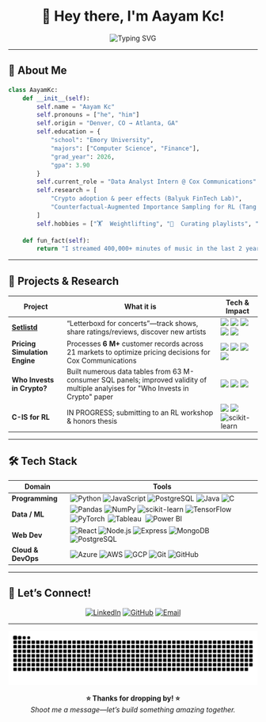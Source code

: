 <div align="center">

# 👋 Hey there, I'm **Aayam Kc**!

<img src="https://readme-typing-svg.herokuapp.com?font=Fira+Code&size=28&pause=1000&color=2F81F7&center=true&vCenter=true&width=650&lines=Data+Analyst+@+Cox+Communications;CS+%26+Finance+Student+@+Emory;Python+%7C+JavaScript+%7C+SQL;Weightlifting+Fanatic+%26+Music+Addict" alt="Typing SVG" />

</div>

---

## 🎯 About Me

```python
class AayamKc:
    def __init__(self):
        self.name = "Aayam Kc"
        self.pronouns = ["he", "him"]
        self.origin = "Denver, CO → Atlanta, GA"
        self.education = {
            "school": "Emory University",
            "majors": ["Computer Science", "Finance"],
            "grad_year": 2026,
            "gpa": 3.90
        }
        self.current_role = "Data Analyst Intern @ Cox Communications"
        self.research = [
            "Crypto adoption & peer effects (Balyuk FinTech Lab)",
            "Counterfactual-Augmented Importance Sampling for RL (Tang AI Lab)"
        ]
        self.hobbies = ["🏋️  Weightlifting", "🎵  Curating playlists", "🐉  Catching Pokémon"]
    
    def fun_fact(self):
        return "I streamed 400,000+ minutes of music in the last 2 years!"
```
<!-- Derived from résumé ➜ Emory + GPA + roles + interests -->

---

## 🚀 Projects & Research

| Project | What it is | Tech & Impact |
| ------- | ---------- | ------------- |
| **[Setlistd](https://github.com/AayamKc/Setlistd)** | “Letterboxd for concerts”—track shows, share ratings/reviews, discover new artists | <img src="https://cdn.jsdelivr.net/gh/devicons/devicon/icons/javascript/javascript-original.svg" width="24"/> <img src="https://cdn.jsdelivr.net/gh/devicons/devicon/icons/react/react-original.svg" width="24"/> <img src="https://cdn.jsdelivr.net/gh/devicons/devicon/icons/nodejs/nodejs-original.svg" width="24"/> <img src="https://cdn.jsdelivr.net/gh/devicons/devicon/icons/express/express-original.svg" width="24"/> <img src="https://cdn.jsdelivr.net/gh/devicons/devicon/icons/mongodb/mongodb-original.svg" width="24"/> |
| **Pricing Simulation Engine** | Processes **6 M+** customer records across 21 markets to optimize pricing decisions for Cox Communications | <img src="https://cdn.jsdelivr.net/gh/devicons/devicon/icons/python/python-original.svg" width="24"/> <img src="https://cdn.jsdelivr.net/gh/devicons/devicon/icons/pandas/pandas-original.svg" width="24"/> <img src="https://cdn.jsdelivr.net/gh/devicons/devicon/icons/numpy/numpy-original.svg" width="24"/> <img src="https://cdn.jsdelivr.net/gh/devicons/devicon/icons/googlecloud/googlecloud-original.svg" width="24"/> |
| **Who Invests in Crypto?** | Built numerous data tables from 63 M-consumer SQL panels; improved validity of multiple analyises for "Who Invests in Crypto" paper |<img src="https://cdn.jsdelivr.net/gh/devicons/devicon/icons/postgresql/postgresql-original.svg" width="24"/> <img src="https://cdn.jsdelivr.net/gh/devicons/devicon/icons/python/python-original.svg" width="24"/> <img src="https://cdn.jsdelivr.net/gh/devicons/devicon/icons/pandas/pandas-original.svg" width="24"/> |
| **C-IS for RL** | IN PROGRESS; submitting to an RL workshop & honors thesis | <img src="https://cdn.jsdelivr.net/gh/devicons/devicon/icons/python/python-original.svg" width="24"/> <img src="https://cdn.jsdelivr.net/gh/devicons/devicon/icons/pytorch/pytorch-original.svg" width="24"/> <img src="https://upload.wikimedia.org/wikipedia/commons/0/05/Scikit_learn_logo_small.svg" width="24" title="scikit-learn"/> |

---

## 🛠️ Tech Stack

| Domain | Tools |
| ------ | ------------ |
| **Programming** | <img src="https://cdn.jsdelivr.net/gh/devicons/devicon/icons/python/python-original.svg" width="32" title="Python"/> <img src="https://cdn.jsdelivr.net/gh/devicons/devicon/icons/javascript/javascript-original.svg" width="32" title="JavaScript"/> <img src="https://cdn.jsdelivr.net/gh/devicons/devicon/icons/postgresql/postgresql-original.svg" width="32" title="PostgreSQL"/> <img src="https://cdn.jsdelivr.net/gh/devicons/devicon/icons/java/java-original.svg" width="32" title="Java"/> <img src="https://cdn.jsdelivr.net/gh/devicons/devicon/icons/c/c-original.svg" width="32" title="C"/> |
| **Data / ML** | <img src="https://cdn.jsdelivr.net/gh/devicons/devicon/icons/pandas/pandas-original.svg" width="32" title="Pandas"/> <img src="https://cdn.jsdelivr.net/gh/devicons/devicon/icons/numpy/numpy-original.svg" width="32" title="NumPy"/> <img src="https://upload.wikimedia.org/wikipedia/commons/0/05/Scikit_learn_logo_small.svg" width="32" title="scikit-learn"/> <img src="https://cdn.jsdelivr.net/gh/devicons/devicon/icons/tensorflow/tensorflow-original.svg" width="32" title="TensorFlow"/> <img src="https://cdn.jsdelivr.net/gh/devicons/devicon/icons/pytorch/pytorch-original.svg" width="32" title="PyTorch"/> <img src="https://cdn.jsdelivr.net/npm/simple-icons@v11/icons/tableau.svg" width="32" title="Tableau" style="background:white; border-radius:4px; padding:2px;"/> <img src="https://cdn.jsdelivr.net/npm/simple-icons@v11/icons/powerbi.svg" width="32" title="Power BI" style="background:white; border-radius:4px; padding:2px;"/> |
| **Web Dev** | <img src="https://cdn.jsdelivr.net/gh/devicons/devicon/icons/react/react-original.svg" width="32" title="React"/> <img src="https://cdn.jsdelivr.net/gh/devicons/devicon/icons/nodejs/nodejs-original.svg" width="32" title="Node.js"/> <img src="https://cdn.jsdelivr.net/gh/devicons/devicon/icons/express/express-original.svg" width="32" title="Express"/> <img src="https://cdn.jsdelivr.net/gh/devicons/devicon/icons/mongodb/mongodb-original.svg" width="32" title="MongoDB"/> <img src="https://cdn.jsdelivr.net/gh/devicons/devicon/icons/postgresql/postgresql-original.svg" width="32" title="PostgreSQL"/> |
| **Cloud & DevOps** | <img src="https://cdn.jsdelivr.net/gh/devicons/devicon/icons/azure/azure-original.svg" width="32" title="Azure"/> <img src="https://cdn.jsdelivr.net/npm/simple-icons@v11/icons/amazonaws.svg" width="32" title="AWS"/> <img src="https://cdn.jsdelivr.net/gh/devicons/devicon/icons/googlecloud/googlecloud-original.svg" width="32" title="GCP"/> <img src="https://cdn.jsdelivr.net/gh/devicons/devicon/icons/git/git-original.svg" width="32" title="Git"/> <img src="https://cdn.jsdelivr.net/gh/devicons/devicon/icons/github/github-original.svg" width="32" title="GitHub"/> |

---

## 🤝 Let’s Connect!

<div align="center">

[![LinkedIn](https://img.shields.io/badge/LinkedIn-0A66C2?style=for-the-badge&logo=linkedin&logoColor=white)](https://www.linkedin.com/in/akc04/)
[![GitHub](https://img.shields.io/badge/GitHub-181717?style=for-the-badge&logo=github&logoColor=white)](https://github.com/AayamKc)
[![Email](https://img.shields.io/badge/Email-EA4335?style=for-the-badge&logo=gmail&logoColor=white)](mailto:aayam.kc@emory.edu)

</div>

---

<div align="center">
<img src="https://raw.githubusercontent.com/platane/snk/output/github-contribution-grid-snake-dark.svg" alt="snake animation" />
</div>

<div align="center">

**⭐ Thanks for dropping by! ⭐**  
*Shoot me a message—let’s build something amazing together.*

</div>
